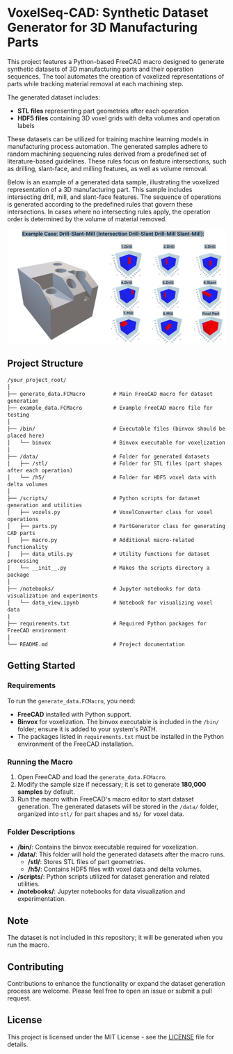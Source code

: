# VoxelSeq-CAD: Synthetic Dataset Generator for 3D Manufacturing Parts

This project features a Python-based FreeCAD macro designed to generate synthetic datasets of 3D manufacturing parts and their operation sequences. The tool automates the creation of voxelized representations of parts while tracking material removal at each machining step.

The generated dataset includes:

- **STL files** representing part geometries after each operation
- **HDF5 files** containing 3D voxel grids with delta volumes and operation labels

These datasets can be utilized for training machine learning models in manufacturing process automation. The generated samples adhere to random machining sequencing rules derived from a predefined set of literature-based guidelines. These rules focus on feature intersections, such as drilling, slant-face, and milling features, as well as volume removal.

Below is an example of a generated data sample, illustrating the voxelized representation of a 3D manufacturing part. This sample includes intersecting drill, mill, and slant-face features. The sequence of operations is generated according to the predefined rules that govern these intersections. In cases where no intersecting rules apply, the operation order is determined by the volume of material removed.

![Data Sample](teaser.png)

## Project Structure
```
/your_project_root/
│
├── generate_data.FCMacro         # Main FreeCAD macro for dataset generation
├── example_data.FCMacro          # Example FreeCAD macro file for testing
│
├── /bin/                         # Executable files (binvox should be placed here)
│   └── binvox                    # Binvox executable for voxelization
│
├── /data/                        # Folder for generated datasets
│   ├── /stl/                     # Folder for STL files (part shapes after each operation)
│   └── /h5/                      # Folder for HDF5 voxel data with delta volumes
│
├── /scripts/                     # Python scripts for dataset generation and utilities
│   ├── voxels.py                 # VoxelConverter class for voxel operations
│   ├── parts.py                  # PartGenerator class for generating CAD parts
│   ├── macro.py                  # Additional macro-related functionality
│   ├── data_utils.py             # Utility functions for dataset processing
│   └── __init__.py               # Makes the scripts directory a package
│
├── /notebooks/                   # Jupyter notebooks for data visualization and experiments
│   └── data_view.ipynb           # Notebook for visualizing voxel data
|
├── requirements.txt              # Required Python packages for FreeCAD environment
│
└── README.md                     # Project documentation
```

## Getting Started

### Requirements

To run the `generate_data.FCMacro`, you need:
- **FreeCAD** installed with Python support.
- **Binvox** for voxelization. The binvox executable is included in the `/bin/` folder; ensure it is added to your system's PATH.
- The packages listed in `requirements.txt` must be installed in the Python environment of the FreeCAD installation.

### Running the Macro

1. Open FreeCAD and load the `generate_data.FCMacro`.
2. Modify the sample size if necessary; it is set to generate **180,000 samples** by default.
3. Run the macro within FreeCAD's macro editor to start dataset generation. The generated datasets will be stored in the `/data/` folder, organized into `stl/` for part shapes and `h5/` for voxel data.

### Folder Descriptions

- **/bin/**: Contains the binvox executable required for voxelization.
- **/data/**: This folder will hold the generated datasets after the macro runs.
  - **/stl/**: Stores STL files of part geometries.
  - **/h5/**: Contains HDF5 files with voxel data and delta volumes.
- **/scripts/**: Python scripts utilized for dataset generation and related utilities.
- **/notebooks/**: Jupyter notebooks for data visualization and experimentation.

## Note

The dataset is not included in this repository; it will be generated when you run the macro.

## Contributing

Contributions to enhance the functionality or expand the dataset generation process are welcome. Please feel free to open an issue or submit a pull request.

## License

This project is licensed under the MIT License - see the [LICENSE](LICENSE) file for details.

